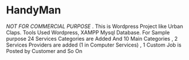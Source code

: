 # HandyMan
*NOT FOR COMMERCIAL PURPOSE* .
This is Wordpress Project like Urban Claps.
Tools Used  Wordpress, XAMPP Mysql Database.
For Sample purpose 24 Services Categories are Added And 10 Main Categories , 
2 Services Providers are added (1 in Computer Services) , 
1 Custom Job is Posted by Customer and So On
